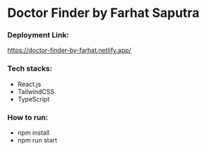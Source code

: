 # Doctor Finder by Farhat Saputra

### Deployment Link:

https://doctor-finder-by-farhat.netlify.app/

### Tech stacks:

- React.js
- TailwindCSS
- TypeScript

### How to run:

- npm install
- npm run start
